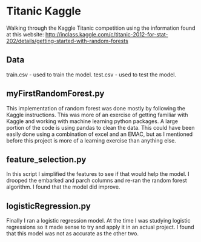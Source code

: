 Titanic Kaggle
===============
Walking through the Kaggle Titanic competition using the information found at this website:
http://inclass.kaggle.com/c/titanic-2012-for-stat-202/details/getting-started-with-random-forests

Data
----
train.csv - used to train the model.
test.csv - used to test the model.

myFirstRandomForest.py
----------------------
This implementation of random forest was done mostly by following the Kaggle instructions. This was more of an exercise of getting familiar with Kaggle and working with machine learning python packages.
A large portion of the code is using pandas to clean the data. This could have been easily done using a combination of excel and an EMAC, but as I mentioned before this project is more of a learning exercise than anything else.

feature_selection.py
----------------------
In this script I simplified the features to see if that would help the model. I drooped the embarked and parch columns and re-ran the random forest algorithm. I found that the model did improve.

logisticRegression.py
----------------------
Finally I ran a logistic regression model. At the time I was studying logistic regressions so it made sense to try and apply it in an actual project. I found that this model was not as accurate as the other two.
